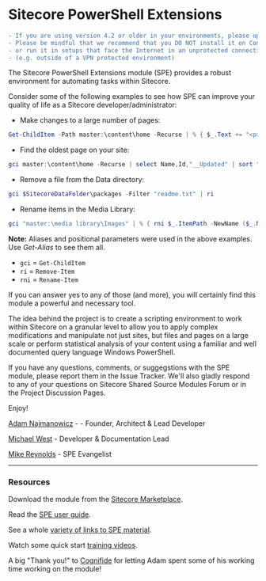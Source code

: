 Sitecore PowerShell Extensions
=======

```diff
- If you are using version 4.2 or older in your environments, please update them to 4.3 ASAP
- Please be mindful that we recommend that you DO NOT install it on Content Delivery servers
- or run it in setups that face the Internet in an unprotected connections 
- (e.g. outside of a VPN protected environment)
```

The Sitecore PowerShell Extensions module (SPE) provides a robust environment for automating tasks within Sitecore.

Consider some of the following examples to see how SPE can improve your quality of life as a Sitecore developer/administrator:

- Make changes to a large number of pages:
```powershell
Get-ChildItem -Path master:\content\home -Recurse | % { $_.Text += "<p>Updated with SPE</p>"  }
```

- Find the oldest page on your site:
```powershell
gci master:\content\home -Recurse | select Name,Id,"__Updated" | sort "__Updated"
```

- Remove a file from the Data directory:
```powershell
gci $SitecoreDataFolder\packages -Filter "readme.txt" | ri
```

- Rename items in the Media Library:
```powershell
gci "master:\media library\Images" | % { rni $_.ItemPath -NewName ($_.Name + "-old") }
```

**Note:** Aliases and positional parameters were used in the above examples. Use *Get-Alias* to see them all.

* `gci` = `Get-ChildItem`
* `ri` = `Remove-Item`
* `rni` = `Rename-Item`

If you can answer yes to any of those (and more), you will certainly find this module a powerful and necessary tool.

The idea behind the project is to create a scripting environment to work within Sitecore on a granular level to allow you to apply complex modifications and manipulate not just sites, but files and pages on a large scale or perform statistical analysis of your content using a familiar and well documented query language Windows PowerShell.

If you have any questions, comments, or suggegstions with the SPE module, please report them in the Issue Tracker. We'll also gladly respond to any of your questions on Sitecore Shared Source Modules Forum or in the Project Discussion Pages.

Enjoy!

[Adam Najmanowicz](http://blog.najmanowicz.com/) - - Founder, Architect & Lead Developer

[Michael West](http://michaellwest.blogspot.com) - Developer & Documentation Lead

[Mike Reynolds](http://sitecorejunkie.com/) - SPE Evangelist

---

### Resources

Download the module from the [Sitecore Marketplace](http://marketplace.sitecore.net/en/Modules/Sitecore_PowerShell_console.aspx).

Read the [SPE user guide](http://sitecorepowershell.gitbooks.io/sitecore-powershell-extensions/).

See a whole [variety of links to SPE material](http://blog.najmanowicz.com/sitecore-powershell-console/).

Watch some quick start [training videos](http://www.youtube.com/playlist?list=PLph7ZchYd_nCypVZSNkudGwPFRqf1na0b).

A big "Thank you!" to [Cognifide](http://www.cognifide.com/) for letting Adam spent some of his working time working on the module!
